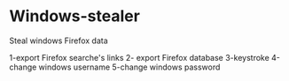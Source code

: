# Windows-stealer
Steal windows Firefox data

1-export Firefox searche's links
2- export Firefox database
3-keystroke
4-change windows username
5-change windows password
